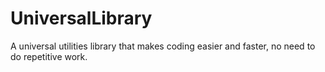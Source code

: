 # UniversalLibrary
A universal utilities library that makes coding easier and faster, no need to do repetitive work.
